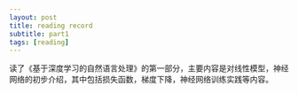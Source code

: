 ```yaml
---
layout: post
title: reading record
subtitle: part1
tags: [reading]
---
```


读了《基于深度学习的自然语言处理》的第一部分，主要内容是对线性模型，神经网络的初步介绍，其中包括损失函数，梯度下降，神经网络训练实践等内容。
